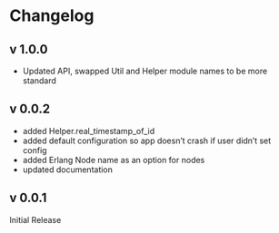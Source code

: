 # Changelog

## v 1.0.0

- Updated API, swapped Util and Helper module names to be more standard

## v 0.0.2

- added Helper.real_timestamp_of_id
- added default configuration so app doesn’t crash if user didn’t set config
- added Erlang Node name as an option for nodes
- updated documentation

## v 0.0.1

Initial Release
